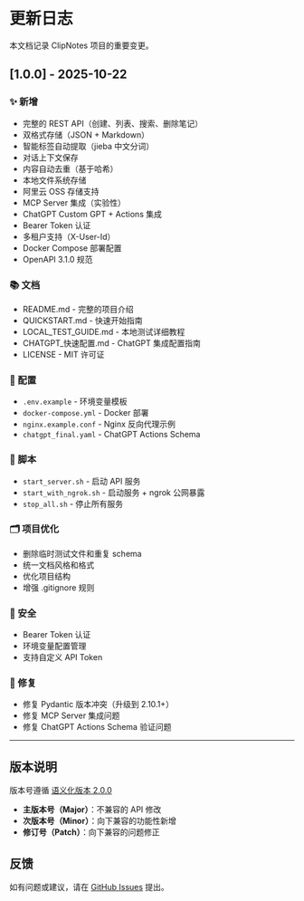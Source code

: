 # 更新日志

本文档记录 ClipNotes 项目的重要变更。

## [1.0.0] - 2025-10-22

### ✨ 新增
- 完整的 REST API（创建、列表、搜索、删除笔记）
- 双格式存储（JSON + Markdown）
- 智能标签自动提取（jieba 中文分词）
- 对话上下文保存
- 内容自动去重（基于哈希）
- 本地文件系统存储
- 阿里云 OSS 存储支持
- MCP Server 集成（实验性）
- ChatGPT Custom GPT + Actions 集成
- Bearer Token 认证
- 多租户支持（X-User-Id）
- Docker Compose 部署配置
- OpenAPI 3.1.0 规范

### 📚 文档
- README.md - 完整的项目介绍
- QUICKSTART.md - 快速开始指南
- LOCAL_TEST_GUIDE.md - 本地测试详细教程
- CHATGPT_快速配置.md - ChatGPT 集成配置指南
- LICENSE - MIT 许可证

### 🔧 配置
- `.env.example` - 环境变量模板
- `docker-compose.yml` - Docker 部署
- `nginx.example.conf` - Nginx 反向代理示例
- `chatgpt_final.yaml` - ChatGPT Actions Schema

### 🚀 脚本
- `start_server.sh` - 启动 API 服务
- `start_with_ngrok.sh` - 启动服务 + ngrok 公网暴露
- `stop_all.sh` - 停止所有服务

### 🗂️ 项目优化
- 删除临时测试文件和重复 schema
- 统一文档风格和格式
- 优化项目结构
- 增强 .gitignore 规则

### 🔐 安全
- Bearer Token 认证
- 环境变量配置管理
- 支持自定义 API Token

### 🐛 修复
- 修复 Pydantic 版本冲突（升级到 2.10.1+）
- 修复 MCP Server 集成问题
- 修复 ChatGPT Actions Schema 验证问题

---

## 版本说明

版本号遵循 [语义化版本 2.0.0](https://semver.org/lang/zh-CN/)

- **主版本号（Major）**：不兼容的 API 修改
- **次版本号（Minor）**：向下兼容的功能性新增
- **修订号（Patch）**：向下兼容的问题修正

## 反馈

如有问题或建议，请在 [GitHub Issues](https://github.com/yourusername/clipnotes/issues) 提出。

